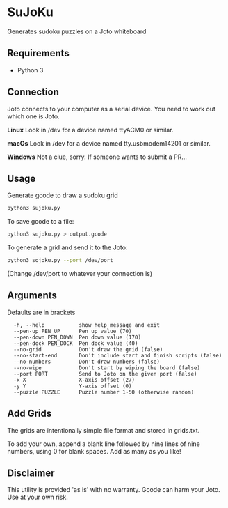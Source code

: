 # SuJoKu
Generates sudoku puzzles on a Joto whiteboard

## Requirements

* Python 3

## Connection

Joto connects to your computer as a serial device. You need to work out which one is Joto.

**Linux**
Look in /dev for a device named ttyACM0 or similar.

**macOs**
Look in /dev for a device named tty.usbmodem14201 or similar.

**Windows**
Not a clue, sorry. If someone wants to submit a PR...

## Usage

Generate gcode to draw a sudoku grid

```bash
python3 sujoku.py
```

To save gcode to a file:

```bash
python3 sujoku.py > output.gcode
```

To generate a grid and send it to the Joto:

```bash
python3 sojoku.py --port /dev/port
```

(Change /dev/port to whatever your connection is)

## Arguments

Defaults are in brackets

```
  -h, --help           show help message and exit
  --pen-up PEN_UP      Pen up value (70)
  --pen-down PEN_DOWN  Pen down value (170)
  --pen-dock PEN_DOCK  Pen dock value (40)
  --no-grid            Don't draw the grid (false)
  --no-start-end       Don't include start and finish scripts (false)
  --no-numbers         Don't draw numbers (false)
  --no-wipe            Don't start by wiping the board (false)
  --port PORT          Send to Joto on the given port (false)
  -x X                 X-axis offset (27)
  -y Y                 Y-axis offset (0)
  --puzzle PUZZLE      Puzzle number 1-50 (otherwise random)
```

## Add Grids

The grids are intentionally simple file format and stored in grids.txt.

To add your own, append a blank line followed by nine lines of nine numbers,
using 0 for blank spaces. Add as many as you like!

## Disclaimer

This utility is provided 'as is' with no warranty. Gcode can harm your Joto. Use at your own risk.

